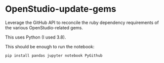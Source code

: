 # OpenStudio-update-gems

Leverage the GitHub API to reconcile the ruby dependency requirements of the various OpenStudio-related gems.

This uses Python (I used 3.8).

This should be enough to run the notebook:

```
pip install pandas jupyter notebook PyGithub
```
